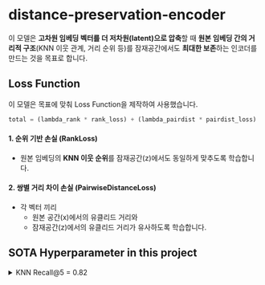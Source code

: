 # distance-preservation-encoder

이 모델은 **고차원 임베딩 벡터를 더 저차원(latent)으로 압축**할 때 **원본 임베딩 간의 거리적 구조**(KNN 이웃 관계, 거리 순위 등)를 잠재공간에서도 **최대한 보존**하는 인코더를 만드는 것을 목표로 합니다.

## Loss Function

이 모델은 목표에 맞춰 Loss Function을 제작하여 사용했습니다.

```python
total = (lambda_rank * rank_loss) + (lambda_pairdist * pairdist_loss)
```

#### 1. 순위 기반 손실 (RankLoss)
- 원본 임베딩의 **KNN 이웃 순위**를 잠재공간(z)에서도 동일하게 맞추도록 학습합니다.

#### 2. 쌍별 거리 차이 손실 (PairwiseDistanceLoss)
- 각 벡터 끼리
    - 원본 공간(x)에서의 유클리드 거리와
    - 잠재공간(z)에서의 유클리드 거리가
    유사하도록 학습합니다.


## SOTA Hyperparameter in this project

<details>
<summary>KNN Recall@5 = 0.82</summary>
<div markdown="1">

`text-embedding-3-small` 임베딩 1,000개에 대해 학습/테스트 (2024.07 기준)
```python
#train
hidden_dims = [768]
latent_dim = 512
k = 5
lambda_rank = 1.0
lambda_pairdist = 0.3
lr = 1e-3
epochs = 1000

#test
k = 5
```

</div>
</details>

